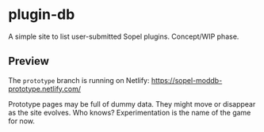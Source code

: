 # plugin-db
A simple site to list user-submitted Sopel plugins. Concept/WIP phase.

## Preview
The `prototype` branch is running on Netlify: https://sopel-moddb-prototype.netlify.com/

Prototype pages may be full of dummy data. They might move or disappear as the site
evolves. Who knows? Experimentation is the name of the game for now.
